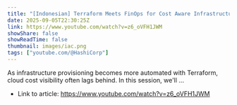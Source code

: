 ```yaml
---
title: "[Indonesian] Terraform Meets FinOps for Cost Aware Infrastructure as Code"
date: 2025-09-05T22:30:25Z
link: https://www.youtube.com/watch?v=z6_oVFH1JWM
showShare: false
showReadTime: false
thumbnail: images/iac.png
tags: ["youtube.com/@HashiCorp"]
---
```

As infrastructure provisioning becomes more automated with Terraform, cloud cost visibility often lags behind. In this session, we'll ...

- Link to article: https://www.youtube.com/watch?v=z6_oVFH1JWM